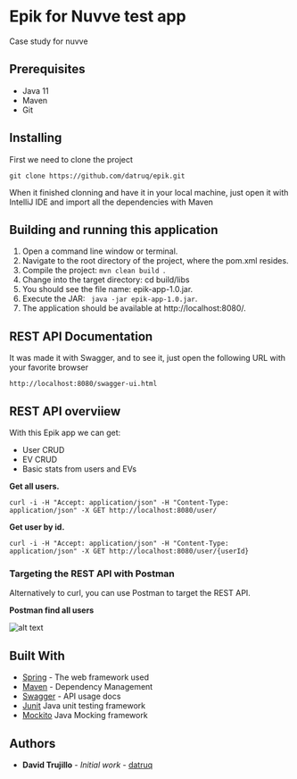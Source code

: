 # Epik for Nuvve test app

Case study for nuvve

## Prerequisites

* Java 11
* Maven
* Git

## Installing

First we need to clone the project

````git clone https://github.com/datruq/epik.git````

When it finished clonning and have it in your local machine, just open it with IntelliJ IDE and import all the dependencies with Maven

## Building and running this application

1. Open a command line window or terminal.
2. Navigate to the root directory of the project, where the pom.xml resides.
3. Compile the project: ```mvn clean build ```.
4. Change into the target directory: cd build/libs
5. You should see the file name: epik-app-1.0.jar.
6. Execute the JAR: ``` java -jar epik-app-1.0.jar```.
7. The application should be available at http://localhost:8080/.

## REST API Documentation

It was made it with Swagger, and to see it, just open the following URL with your favorite browser

````http://localhost:8080/swagger-ui.html````


## REST API overviiew

With this Epik app we can get:
* User CRUD
* EV CRUD
* Basic stats from users and EVs

**Get all users.**

````curl -i -H "Accept: application/json" -H "Content-Type: application/json" -X GET http://localhost:8080/user/````

**Get user by id.**

````curl -i -H "Accept: application/json" -H "Content-Type: application/json" -X GET http://localhost:8080/user/{userId}````

### Targeting the REST API with Postman
Alternatively to curl, you can use Postman to target the REST API.


**Postman find all users**

![alt text](https://github.com/datruq/epik/blob/master/img/findAllUsers.png)


## Built With

* [Spring](https://spring.io/) - The web framework used
* [Maven](https://maven.apache.org/) - Dependency Management
* [Swagger](https://swagger.io/) - API usage docs
* [Junit](http://junit.org/junit4/) Java unit testing framework
* [Mockito](https://site.mockito.org/) Java Mocking framework


## Authors

* **David Trujillo** - *Initial work* - [datruq](https://github.com/datruq)

